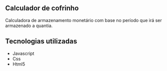 ## Calculador de cofrinho

Calculadora de armazenamento monetário com base no período que irá ser armazenado a quantia.

## Tecnologias utilizadas

- Javascript
- Css
- Html5
